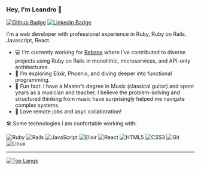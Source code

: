 ### Hey, I'm Leandro 👋

[![Github Badge](https://img.shields.io/badge/-Github-000?style=flat-square&logo=Github&logoColor=white&link=https://github.com/le-santos)](https://github.com/le-santos)
[![Linkedin Badge](https://img.shields.io/badge/-LinkedIn-blue?style=flat-square&logo=Linkedin&logoColor=white&link=https://www.linkedin.com/in/leandro-quinterio-6b062499/)](https://www.linkedin.com/in/leandro-quinterio-6b062499/)

I'm a web developer with professional experience in Ruby, Ruby on Rails, Javascript, React.

- 💻 I'm currently working for [Rebase](https://www.rebase.com.br/) where I’ve contributed to diverse projects using Ruby on Rails in monolithic, microservices, and API-only architectures.
- 🌱 I’m exploring Elixir, Phoenix, and diving deeper into functional programming.
- :musical_note: Fun fact: I have a Master’s degree in Music (classical guitar) and spent years as a musician and teacher. I believe the problem-solving and structured thinking from music have surprisingly helped me navigate complex systems.
- 💙 Love remote jobs and asyc collaboration!


:hammer_and_wrench: Some technologies I am confortable working with:

<span>
  <img alt="Ruby" src="https://img.shields.io/badge/ruby-%23CC342D.svg?&style=for-the-badge&logo=ruby&logoColor=white"/>
  <img alt="Rails" src="https://img.shields.io/badge/rails%20-%23CC0000.svg?&style=for-the-badge&logo=ruby-on-rails&logoColor=white"/>
  <img alt="JavaScript" src="https://img.shields.io/badge/javascript%20-%23323330.svg?&style=for-the-badge&logo=javascript&logoColor=%23F7DF1E"/>
  <img alt="Elixir" src="https://img.shields.io/badge/elixir%20-%234B275F.svg?&style=for-the-badge&logo=elixir&logoColor=white"/>
  <img alt="React" src="https://img.shields.io/badge/react%20-%2320232a.svg?&style=for-the-badge&logo=react&logoColor=%2361DAFB"/>
  <img alt="HTML5" src="https://img.shields.io/badge/html5%20-%23E34F26.svg?&style=for-the-badge&logo=html5&logoColor=white"/>
  <img alt="CSS3" src="https://img.shields.io/badge/css3%20-%231572B6.svg?&style=for-the-badge&logo=css3&logoColor=white"/>
  <img alt="Git" src="https://img.shields.io/badge/GIT-E44C30?style=for-the-badge&logo=git&logoColor=white"/>
  <img alt="Linux" src="https://img.shields.io/badge/Linux-FCC624?style=for-the-badge&logo=linux&logoColor=black"/>
</span>

---

  [![Top Langs](https://github-readme-stats.vercel.app/api/top-langs/?username=le-santos&layout=compact)](https://github.com/le-santos/github-readme-stats)
